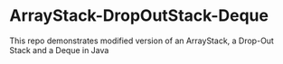 # ArrayStack-DropOutStack-Deque
This repo demonstrates modified version of an ArrayStack, a Drop-Out Stack and a Deque in Java
